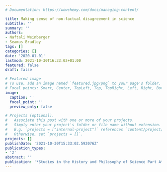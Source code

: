 ```yaml
---
# Documentation: https://wowchemy.com/docs/managing-content/

title: Making sense of non-factual disagreement in science
subtitle: ''
summary: ''
authors:
- Naftali Weinberger
- Seamus Bradley
tags: []
categories: []
date: '2020-01-01'
lastmod: 2021-10-30T16:33:02+01:00
featured: false
draft: false

# Featured image
# To use, add an image named `featured.jpg/png` to your page's folder.
# Focal points: Smart, Center, TopLeft, Top, TopRight, Left, Right, BottomLeft, Bottom, BottomRight.
image:
  caption: ''
  focal_point: ''
  preview_only: false

# Projects (optional).
#   Associate this post with one or more of your projects.
#   Simply enter your project's folder or file name without extension.
#   E.g. `projects = ["internal-project"]` references `content/project/deep-learning/index.md`.
#   Otherwise, set `projects = []`.
projects: []
publishDate: '2021-10-30T15:33:02.592076Z'
publication_types:
- '2'
abstract: ''
publication: '*Studies in the History and Philosophy of Science Part A*'
---
```

